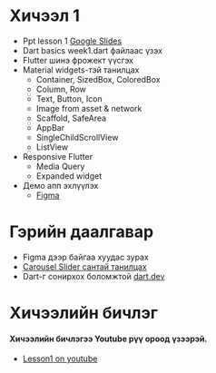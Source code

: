 # Хичээл 1
- Ppt lesson 1 [Google Slides](https://docs.google.com/presentation/d/1XBGfgLlQnij5LTl6mO_RiIuJqHelOwXpy3JFWlCnVDw/edit#slide=id.g2916af88af0_0_26)
- Dart basics week1.dart файлаас үзэх
- Flutter шинэ фрожект үүсгэх
- Material widgets-тэй танилцах 
    - Container, SizedBox, ColoredBox
    - Column, Row
    - Text, Button, Icon
    - Image from asset & network 
    - Scaffold, SafeArea
    - AppBar
    - SingleChildScrollView
    - ListView
- Responsive Flutter 
    - Media Query 
    - Expanded widget
- Демо апп эхлүүлэх 
    - [Figma](https://www.figma.com/file/f7iHsNQBImiATle3BsM6yH/flutter%2Flesson1?type=design&node-id=0%3A1&mode=design&t=v7PYjElpxywwJoxm-1&fbclid=IwAR1Q1nxjp70NjkpjJH32OYwuivXHJIzT4UhtgzIHMYAp1RZpZlsMP4fw1c4)

# Гэрийн даалгавар 
- Figma дээр байгаа хуудас зурах
- [Carousel Slider сантай танилцах](https://pub.dev/packages/carousel_slider)
- Dart-г сонирхох боломжтой [dart.dev](https://dart.dev/language/collections)

# Хичээлийн бичлэг 
#### Хичээлийн бичлэгээ Youtube рүү ороод үзээрэй. 
- [Lesson1 on youtube](https://www.youtube.com/watch?v=uonKN446IP0)
